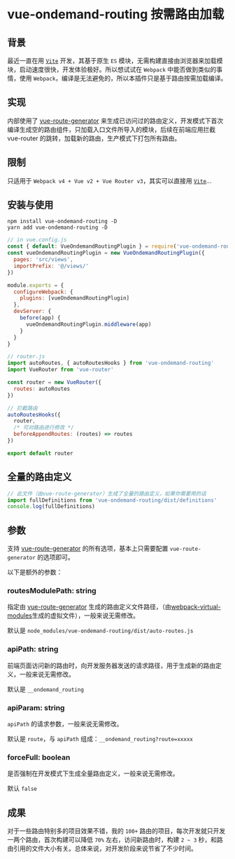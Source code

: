 # vue-ondemand-routing 按需路由加载

## 背景

最近一直在用 [`Vite`](https://vitejs.dev/) 开发，其基于原生 `ES` 模块，无需构建直接由浏览器来加载模块，启动速度很快，开发体验极好。所以想试试在 `Webpack` 中能否做到类似的事情，使用 `Webpack`，编译是无法避免的，所以本插件只是基于路由按需加载编译。

## 实现

内部使用了 [vue-route-generator](https://github.com/ktsn/vue-route-generator) 来生成已访问过的路由定义，开发模式下首次编译生成空的路由组件，只加载入口文件所导入的模块，后续在前端应用拦截 vue-router 的跳转，加载新的路由，生产模式下打包所有路由。

## 限制

只适用于 `Webpack v4 + Vue v2 + Vue Router v3`，其实可以直接用 [`Vite`](https://vitejs.dev/)...

## 安装与使用 

```
npm install vue-ondemand-routing -D
yarn add vue-ondemand-routing -D
```

```js
// in vue.config.js
const { default: VueOndemandRoutingPlugin } = require('vue-ondemand-routing/plugin')
const vueOndemandRoutingPlugin = new VueOndemandRoutingPlugin({
  pages: 'src/views',
  importPrefix: '@/views/'
})

module.exports = {
  configureWebpack: {
    plugins: [vueOndemandRoutingPlugin]
  },
  devServer: {
    before(app) {
      vueOndemandRoutingPlugin.middleware(app)
    }
  }
}
```

```js
// router.js
import autoRoutes, { autoRoutesHooks } from 'vue-ondemand-routing'
import VueRouter from 'vue-router'

const router = new VueRouter({
  routes: autoRoutes
})

// 拦截路由
autoRoutesHooks({
  router,
  /* 可对路由进行修改 */
  beforeAppendRoutes: (routes) => routes
})

export default router
```

## 全量的路由定义

```js
// 此文件（由vue-route-generator）生成了全量的路由定义，如果你需要用的话
import fullDefinitions from 'vue-ondemand-routing/dist/definitions'
console.log(fullDefinitions)
```

## 参数

支持 [vue-route-generator](https://github.com/ktsn/vue-route-generator) 的所有选项，基本上只需要配置 `vue-route-generator` 的选项即可。

以下是额外的参数：

### routesModulePath: string

  指定由 [vue-route-generator](https://github.com/ktsn/vue-route-generator) 生成的路由定义文件路径，（由[webpack-virtual-modules](https://github.com/sysgears/webpack-virtual-modules)生成的虚拟文件），一般来说无需修改。

  默认是 `node_modules/vue-ondemand-routing/dist/auto-routes.js`

### apiPath: string

前端页面访问新的路由时，向开发服务器发送的请求路径，用于生成新的路由定义，一般来说无需修改。

默认是 `__ondemand_routing`

### apiParam: string

`apiPath` 的请求参数，一般来说无需修改。

默认是 `route`，与 `apiPath` 组成：`__ondemand_routing?route=xxxxx`
  
### forceFull: boolean

是否强制在开发模式下生成全量路由定义，一般来说无需修改。

默认 `false`

## 成果

对于一些路由特别多的项目效果不错，我的 `100+` 路由的项目，每次开发就只开发一两个路由，首次构建可以降低 `70%` 左右，访问新路由时，构建 `2 ~ 3` 秒，和路由引用的文件大小有关。总体来说，对开发阶段来说节省了不少时间。
